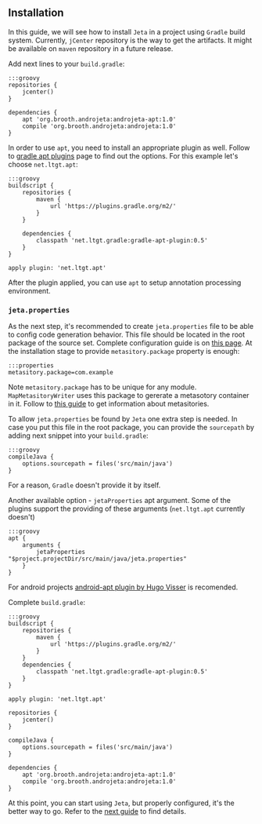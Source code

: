 <div class="page-header">
  <h2>Installation</h2>
</div>

In this guide, we will see how to install `Jeta` in a project using `Gradle` build system. Currently, `jCenter` repository is the way to get the artifacts. It might be available on `maven` repository in a future release.

Add next lines to your `build.gradle`:

    :::groovy
    repositories {
        jcenter()
    }

    dependencies {
        apt 'org.brooth.androjeta:androjeta-apt:1.0'
        compile 'org.brooth.androjeta:androjeta:1.0'
    }


In order to use `apt`, you need to install an appropriate plugin as well. Follow to [gradle apt plugins](https://plugins.gradle.org/search?term=apt) page to find out the options. For this example let's choose `net.ltgt.apt`:

    :::groovy
    buildscript {
        repositories {
            maven {
                url 'https://plugins.gradle.org/m2/'
            }
        }

        dependencies {
            classpath 'net.ltgt.gradle:gradle-apt-plugin:0.5'
        }
    }

    apply plugin: 'net.ltgt.apt'


After the plugin applied, you can use `apt` to setup annotation processing environment.

### `jeta.properties`
As the next step, it's recommended to create `jeta.properties` file to be able to config code generation behavior. This file should be located in the root package of the source set. Complete configuration guide is on [this page](/guide/config). At the installation stage to provide `metasitory.package` property is enough:

    :::properties
    metasitory.package=com.example


<span class="label label-info">Note</span> `metasitory.package` has to be unique for any module. `MapMetasitoryWriter` uses this package to gererate a metasotory container in it. Follow to [this guide](/guide/at-runtime) to get information about metasitories.

To allow `jeta.properties` be found by `Jeta` one extra step is needed. In case you put this file in the root package, you can provide the `sourcepath` by adding next snippet into your `build.gradle`:

    :::groovy
    compileJava {
        options.sourcepath = files('src/main/java')
    }

For a reason, `Gradle` doesn't provide it by itself. 

Another available option - `jetaProperties` apt argument. Some of the plugins support the providing of these arguments (`net.ltgt.apt` currently doesn't)

    :::groovy
    apt {
        arguments {
            jetaProperties "$project.projectDir/src/main/java/jeta.properties"
        }
    }

<div class="alert alert-success" role="alert">
For android projects <a href="https://bitbucket.org/hvisser/android-apt">android-apt plugin by Hugo Visser</a> is recomended.
</div>

Complete `build.gradle`:

    :::groovy
    buildscript {
        repositories {
            maven {
                url 'https://plugins.gradle.org/m2/'
            }
        }
        dependencies {
            classpath 'net.ltgt.gradle:gradle-apt-plugin:0.5'
        }
    }

    apply plugin: 'net.ltgt.apt'

    repositories {
        jcenter()
    }

    compileJava {
        options.sourcepath = files('src/main/java')
    }

    dependencies {
        apt 'org.brooth.androjeta:androjeta-apt:1.0'
        compile 'org.brooth.androjeta:androjeta:1.0'
    }

At this point, you can start using `Jeta`, but properly configured, it's the better way to go. Refer to the [next guide](/guide/config) to find details.

